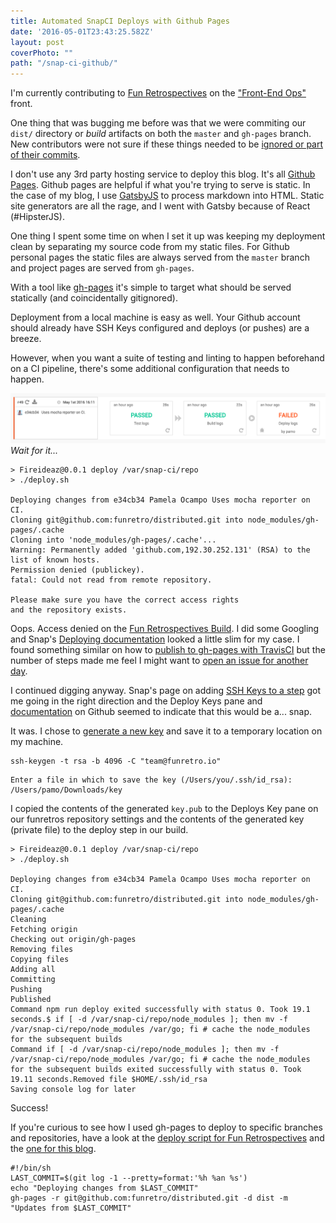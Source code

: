 ```yaml
---
title: Automated SnapCI Deploys with Github Pages
date: '2016-05-01T23:43:25.582Z'
layout: post
coverPhoto: ""
path: "/snap-ci-github/"
---
```

I'm currently contributing to [Fun Retrospectives](http://funretro.github.io/distributed/) on the ["Front-End Ops"](https://www.smashingmagazine.com/2013/06/front-end-ops/) front.

One thing that was bugging me before was that we were commiting our ```dist/``` directory or _build_ artifacts on both the ```master``` and ```gh-pages``` branch.
New contributors were not sure if these things needed to be [ignored or part of their commits](https://github.com/funretro/distributed/pull/84#issue-149864065).

I don't use any 3rd party hosting service to deploy this blog. It's all [Github Pages](https://pages.github.com/). Github pages are helpful if what you're trying to serve is static.
In the case of my blog, I use [GatsbyJS](https://github.com/gatsbyjs/gatsby) to process markdown into HTML. Static site generators are all the rage, and I went with Gatsby because of React (#HipsterJS).

One thing I spent some time on when I set it up was keeping my deployment clean by separating my source code from my static files.
For Github personal pages the static files are always served from the ```master``` branch and project pages are served from ```gh-pages```.

With a tool like [gh-pages](https://npmjs.com/package/gh-pages) it's simple to target what should be served statically (and coincidentally gitignored).

Deployment from a local machine is easy as well. Your Github account should already have SSH Keys configured and deploys (or pushes) are a breeze.

However, when you want a suite of testing and linting to happen beforehand on a CI pipeline, there's some additional configuration that needs to happen.

![failed deploy](failed-deploy.png)
_Wait for it..._

```shell
> Fireideaz@0.0.1 deploy /var/snap-ci/repo
> ./deploy.sh

Deploying changes from e34cb34 Pamela Ocampo Uses mocha reporter on CI.
Cloning git@github.com:funretro/distributed.git into node_modules/gh-pages/.cache
Cloning into 'node_modules/gh-pages/.cache'...
Warning: Permanently added 'github.com,192.30.252.131' (RSA) to the list of known hosts.
Permission denied (publickey).
fatal: Could not read from remote repository.

Please make sure you have the correct access rights
and the repository exists.
```

Oops. Access denied on the [Fun Retrospectives Build](https://snap-ci.com/funretro/distributed/branch/master). I did some Googling and Snap's [Deploying documentation](https://docs.snap-ci.com/getting-started/deploy-with-snap/) looked a little slim for my case.
I found something similar on how to [publish to gh-pages with TravisCI](https://medium.com/@nthgergo/publishing-gh-pages-with-travis-ci-53a8270e87db#.o46hdptyz) but the number of steps made me feel I might want to [open an issue for another day](https://github.com/funretro/distributed/issues/92).

I continued digging anyway.
Snap's page on adding [SSH Keys to a step](https://docs.snap-ci.com/getting-started/ssh-keys/) got me going in the right direction and
the Deploy Keys pane and [documentation](https://developer.github.com/guides/managing-deploy-keys/#deploy-keys) on Github seemed to indicate that this would be a... snap.

It was.
I chose to [generate a new key](https://help.github.com/articles/generating-a-new-ssh-key-and-adding-it-to-the-ssh-agent/) and save it to a temporary location on my machine.
```
ssh-keygen -t rsa -b 4096 -C "team@funretro.io"
```
```
Enter a file in which to save the key (/Users/you/.ssh/id_rsa): /Users/pamo/Downloads/key
```
I copied the contents of the generated ```key.pub``` to the Deploys Key pane on our
funretros repository settings and the contents of the generated key (private file) to the deploy step in our build.

```
> Fireideaz@0.0.1 deploy /var/snap-ci/repo
> ./deploy.sh

Deploying changes from e34cb34 Pamela Ocampo Uses mocha reporter on CI.
Cloning git@github.com:funretro/distributed.git into node_modules/gh-pages/.cache
Cleaning
Fetching origin
Checking out origin/gh-pages
Removing files
Copying files
Adding all
Committing
Pushing
Published
Command npm run deploy exited successfully with status 0. Took 19.1 seconds.$ if [ -d /var/snap-ci/repo/node_modules ]; then mv -f /var/snap-ci/repo/node_modules /var/go; fi # cache the node_modules for the subsequent builds
Command if [ -d /var/snap-ci/repo/node_modules ]; then mv -f /var/snap-ci/repo/node_modules /var/go; fi # cache the node_modules for the subsequent builds exited successfully with status 0. Took 19.11 seconds.Removed file $HOME/.ssh/id_rsa
Saving console log for later
```

Success!

If you're curious to see how I used gh-pages to deploy to specific branches and repositories, have a look at the [deploy script for Fun Retrospectives](https://github.com/funretro/distributed/blob/master/deploy.sh) and the [one for this blog](https://github.com/pamo/pamo.github.io/blob/development/package.json#L10).

```
#!/bin/sh
LAST_COMMIT=$(git log -1 --pretty=format:'%h %an %s')
echo "Deploying changes from $LAST_COMMIT"
gh-pages -r git@github.com:funretro/distributed.git -d dist -m "Updates from $LAST_COMMIT"
```
